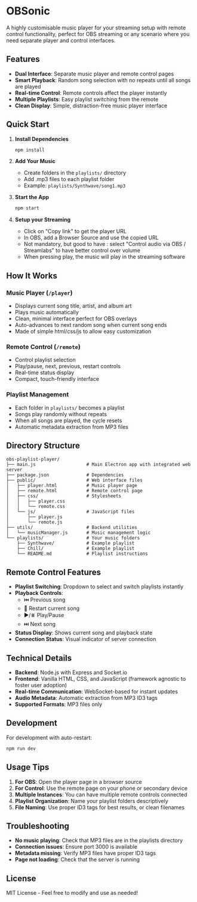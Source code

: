 # OBSonic

A highly customisable music player for your streaming setup with remote control functionality, perfect for OBS streaming or any scenario where you need separate player and control interfaces.

## Features

- **Dual Interface**: Separate music player and remote control pages
- **Smart Playback**: Random song selection with no repeats until all songs are played
- **Real-time Control**: Remote controls affect the player instantly
- **Multiple Playlists**: Easy playlist switching from the remote
- **Clean Display**: Simple, distraction-free music player interface

## Quick Start

1. **Install Dependencies**
   ```bash
   npm install
   ```

2. **Add Your Music**
   - Create folders in the `playlists/` directory
   - Add .mp3 files to each playlist folder
   - Example: `playlists/Synthwave/song1.mp3`

3. **Start the App**
   ```bash
   npm start
   ```

4. **Setup your Streaming**
   - Click on "Copy link" to get the player URL
   - In OBS, add a Browser Source and use the copied URL
   - Not mandatory, but good to have : select "Control audio via OBS / Streamlabs" to have better control over volume
   - When pressing play, the music will play in the streaming software

## How It Works

### Music Player (`/player`)
- Displays current song title, artist, and album art
- Plays music automatically
- Clean, minimal interface perfect for OBS overlays
- Auto-advances to next random song when current song ends
- Made of simple html/css/js to allow easy customization

### Remote Control (`/remote`)
- Control playlist selection
- Play/pause, next, previous, restart controls
- Real-time status display
- Compact, touch-friendly interface

### Playlist Management
- Each folder in `playlists/` becomes a playlist
- Songs play randomly without repeats
- When all songs are played, the cycle resets
- Automatic metadata extraction from MP3 files

## Directory Structure

```
obs-playlist-player/
├── main.js                   # Main Electron app with integrated web server
├── package.json              # Dependencies
├── public/                   # Web interface files
│   ├── player.html           # Music player page
│   ├── remote.html           # Remote control page
│   ├── css/                  # Stylesheets
│   │   ├── player.css
│   │   └── remote.css
│   └── js/                   # JavaScript files
│       ├── player.js
│       └── remote.js
├── utils/                    # Backend utilities
│   └── musicManager.js       # Music management logic
└── playlists/                # Your music folders
    ├── Synthwave/            # Example playlist
    ├── Chill/                # Example playlist
    └── README.md             # Playlist instructions
```

## Remote Control Features

- **Playlist Switching**: Dropdown to select and switch playlists instantly
- **Playback Controls**:
  - ⏮️ Previous song
  - 🔁 Restart current song
  - ▶️/⏸️ Play/Pause
  - ⏭️ Next song
- **Status Display**: Shows current song and playback state
- **Connection Status**: Visual indicator of server connection

## Technical Details

- **Backend**: Node.js with Express and Socket.io
- **Frontend**: Vanilla HTML, CSS, and JavaScript (framework agnostic to foster user adoption)
- **Real-time Communication**: WebSocket-based for instant updates
- **Audio Metadata**: Automatic extraction from MP3 ID3 tags
- **Supported Formats**: MP3 files only

## Development

For development with auto-restart:
```bash
npm run dev
```

## Usage Tips

1. **For OBS**: Open the player page in a browser source
2. **For Control**: Use the remote page on your phone or secondary device
3. **Multiple Instances**: You can have multiple remote controls connected
4. **Playlist Organization**: Name your playlist folders descriptively
5. **File Naming**: Use proper ID3 tags for best results, or clean filenames

## Troubleshooting

- **No music playing**: Check that MP3 files are in the playlists directory
- **Connection issues**: Ensure port 3000 is available
- **Metadata missing**: Verify MP3 files have proper ID3 tags
- **Page not loading**: Check that the server is running

## License

MIT License - Feel free to modify and use as needed!
